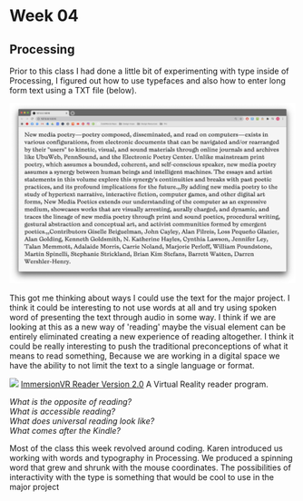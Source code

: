 # Week 04

## Processing
Prior to this class I had done a little bit of experimenting with type inside of Processing, I figured out how to use typefaces and also how to enter long form text using a TXT file (below).

![](long_form_text.jpg)

This got me thinking about ways I could use the text for the major project. I think it could be interesting to not use words at all and try using spoken word of presenting the text through audio in some way. I think if we are looking at this as a new way of 'reading' maybe the visual element can be entirely eliminated creating a new experience of reading altogether. I think it could be really interesting to push the traditional preconceptions of what it means to read something, Because we are working in a digital space we have the ability to not limit the text to a single language or format.

![](ImmersionVR_Reader.gif)
[ImmersionVR Reader Version 2.0](https://www.youtube.com/watch?v=zS3nDbYyrpA&t=147s&ab_channel=immersionVR)
A Virtual Reality reader program.

*What is the opposite of reading?*  
*What is accessible reading?*  
*What does universal reading look like?*  
*What comes after the Kindle?*  

Most of the class this week revolved around coding. Karen introduced us working with words and typography in Processing.
We produced a spinning word that grew and shrunk with the mouse coordinates. The possibilities of interactivity with the type is something that would be cool to use in the major project
